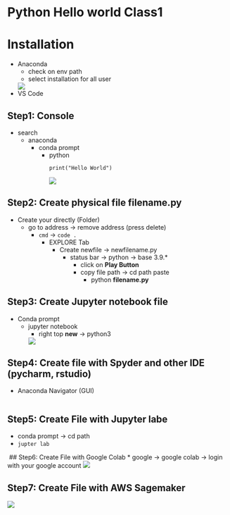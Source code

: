 # Python Hello world Class1
# Installation
* Anaconda
    * check on env path
    * select installation for all user
    <image src="https://github.com/FaisalAliQurashi/SaylaniAi-Ds/blob/6778a72d41af9d1cde021144840f0490a0c4c529/Capture.PNG">
* VS Code
## Step1: Console
* search
    * anaconda
        * conda prompt
            * python
                ```
                print("Hello World")
                ```
                <image src="https://github.com/FaisalAliQurashi/SaylaniAi-Ds/blob/6778a72d41af9d1cde021144840f0490a0c4c529/Capture1.PNG">

## Step2: Create physical file filename.py
* Create your directly (Folder)
    * go to address -> remove address (press delete)
        * `cmd` -> `code .`
            * EXPLORE Tab
                * Create newfile -> newfilename.py
                    * status bar -> python -> base 3.9.*
                        * click on **Play Button**
                        * copy file path -> cd path paste
                            * python **filename.py** 
                            <image sre="https://github.com/FaisalAliQurashi/SaylaniAi-Ds/blob/ceaab18d792c32d59a48662ec130fc5116fdc565/Capture2.PNG">
## Step3: Create Jupyter notebook file
* Conda prompt 
    * jupyter notebook
        * right top **new** -> python3
        <image src="https://github.com/FaisalAliQurashi/SaylaniAi-Ds/blob/5b721e8d349109ede1db14f174af3a1cbcc85e6e/Capture4.PNG">

## Step4: Create file with Spyder and other IDE (pycharm, rstudio)
* Anaconda Navigator (GUI) 
<image sre="https://github.com/FaisalAliQurashi/SaylaniAi-Ds/blob/f90c4d4f20fe41788126b8536821a209d1993fef/Capture6.PNG">

## Step5: Create File with Jupyter labe
* conda prompt -> cd path
* `jupter lab`
<image sre="https://github.com/FaisalAliQurashi/SaylaniAi-Ds/blob/16ae45b7895b455567eb853f107d22f340fd8d7f/Capture5.PNG">
## Step6: Create File with Google Colab
* google -> google colab -> login with your google account
<image src="https://github.com/FaisalAliQurashi/SaylaniAi-Ds/commit/628186aadbb1fb007907d9adaff150c652bdfc0c">

## Step7: Create File with AWS Sagemaker
<img src="https://d2908q01vomqb2.cloudfront.net/da4b9237bacccdf19c0760cab7aec4a8359010b0/2021/11/23/04_smstudiolab_jupyter2.png">
